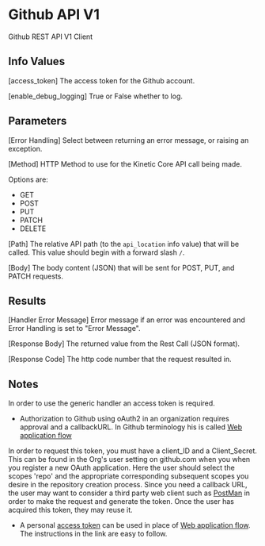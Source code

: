 # Github API V1
Github REST API V1 Client

## Info Values
  [access_token] 
    The access token for the Github account.
    
  [enable_debug_logging] 
    True or False whether to log.

## Parameters
  [Error Handling]
    Select between returning an error message, or raising an exception.

 [Method]
  HTTP Method to use for the Kinetic Core API call being made.
  
  Options are:
  - GET
  - POST
  - PUT
  - PATCH
  - DELETE

 [Path]
  The relative API path (to the `api_location` info value) that will be called.
  This value should begin with a forward slash `/`.

 [Body]
  The body content (JSON) that will be sent for POST, PUT, and PATCH requests.

## Results
 [Handler Error Message]
  Error message if an error was encountered and Error Handling is set to "Error Message".

 [Response Body]
  The returned value from the Rest Call (JSON format).

 [Response Code]
  The http code number that the request resulted in.

## Notes
In order to use the generic handler an access token is required.
  * Authorization to Github using oAuth2 in an organization requires approval and a callbackURL.  In Github terminology his is called [Web application flow](https://docs.github.com/en/developers/apps/building-oauth-apps/authorizing-oauth-apps#web-application-flow)
  
  In order to request this token, you must have a client_ID and a Client_Secret.  This can be found in the Org's user setting on github.com when you when you register a new OAuth application.  Here the user should select the scopes 'repo' and the appropriate corresponding subsequent scopes you desire in the repository creation process. Since you need a callback URL, the user may want to consider a third party web client such as [PostMan](https://www.postman.com/) in order to make the request and generate the token.  Once the user has acquired this token, they may reuse it.
  * A personal [access token](https://docs.github.com/en/free-pro-team@latest/github/authenticating-to-github/creating-a-personal-access-token) can be used in place of [Web application flow](https://docs.github.com/en/developers/apps/building-oauth-apps/authorizing-oauth-apps#web-application-flow).  The instructions in the link are easy to follow.
